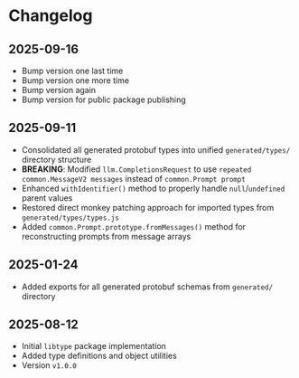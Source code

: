 # Changelog

## 2025-09-16

- Bump version one last time
- Bump version one more time
- Bump version again
- Bump version for public package publishing

## 2025-09-11

- Consolidated all generated protobuf types into unified `generated/types/`
  directory structure
- **BREAKING**: Modified `llm.CompletionsRequest` to use
  `repeated common.MessageV2 messages` instead of `common.Prompt prompt`
- Enhanced `withIdentifier()` method to properly handle `null`/`undefined`
  parent values
- Restored direct monkey patching approach for imported types from
  `generated/types/types.js`
- Added `common.Prompt.prototype.fromMessages()` method for reconstructing
  prompts from message arrays

## 2025-01-24

- Added exports for all generated protobuf schemas from `generated/` directory

## 2025-08-12

- Initial `libtype` package implementation
- Added type definitions and object utilities
- Version `v1.0.0`
